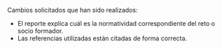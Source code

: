 Cambios solicitados que han sido realizados:
* El reporte explica cuál es la normatividad correspondiente del reto o socio formador.
* Las referencias utilizadas están citadas de forma correcta.